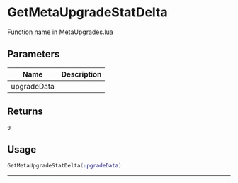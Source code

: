 # GetMetaUpgradeStatDelta

Function name in MetaUpgrades.lua

## Parameters

| Name        | Description |
| ----------- | ----------- |
| upgradeData |             |

## Returns

`0`

## Usage

```lua
GetMetaUpgradeStatDelta(upgradeData)
```

---
